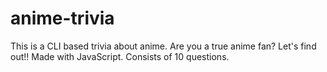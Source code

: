 # anime-trivia
This is a CLI based trivia about anime. Are you a true anime fan? Let's find out!!
Made with JavaScript.
Consists of 10 questions.
